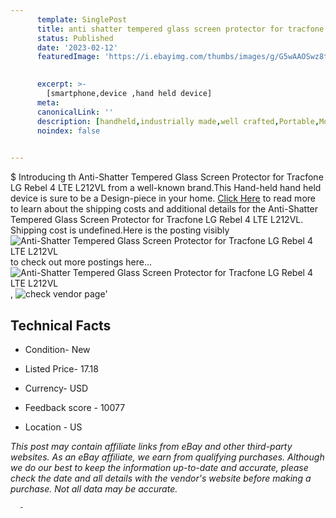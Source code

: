 ```yaml
---
      template: SinglePost
      title: anti shatter tempered glass screen protector for tracfone lg rebel 4 lte l212vl
      status: Published
      date: '2023-02-12'
      featuredImage: 'https://i.ebayimg.com/thumbs/images/g/G5wAAOSwz8tj1ylx/s-l225.jpg'
       

      excerpt: >-
        [smartphone,device ,hand held device]
      meta:
      canonicalLink: ''
      description: [handheld,industrially made,well crafted,Portable,Mobile,Compact,Convenient,Lightweight,Maneuverable,Man-portable,Miniature,Carriable,Hand-held,Light,Holdable,Transportable,Mobile device,Pocket-sized,On-the-go,Wireless,Cordless,Compact size,Convenient size, smartphone,device ,hand held device]
      noindex: false
      

---
```

$
      Introducing th Anti-Shatter Tempered Glass Screen Protector for Tracfone LG Rebel 4 LTE L212VL from a well-known brand.This Hand-held hand held device is sure to be a Design-piece in your home. [Click Here](https://www.ebay.com/itm/266107948365?hash=item3df5450d4d%3Ag%3AG5wAAOSwz8tj1ylx&mkevt=1&mkcid=1&mkrid=711-53200-19255-0&campid=%253CePNCampaignId%253E&customid=%253CreferenceId%253E&toolid=10049) to read more to learn about the shipping costs and additional details for the Anti-Shatter Tempered Glass Screen Protector for Tracfone LG Rebel 4 LTE L212VL. Shipping cost is undefined.Here is the posting visibly ![Anti-Shatter Tempered Glass Screen Protector for Tracfone LG Rebel 4 LTE L212VL](https://i.ebayimg.com/thumbs/images/g/G5wAAOSwz8tj1ylx/s-l225.jpg) to check out more postings here... ![Anti-Shatter Tempered Glass Screen Protector for Tracfone LG Rebel 4 LTE L212VL](https://i.ebayimg.com/images/g/G5wAAOSwz8tj1ylx/s-l1200.jpg), ![check vendor page]()'

      

 ## Technical Facts 



     
      

 - Condition- New 


      

 - Listed Price- 17.18 


      

 - Currency- USD 


      

 - Feedback score - 10077 


      

 - Location - US 


      
      

 *_This post may contain affiliate links from eBay and other third-party websites. As an eBay affiliate, we earn from qualifying purchases. Although we do our best to keep the information up-to-date and accurate, please check the date and all details with the vendor's website before making a purchase. Not all data may be accurate._*




      -
